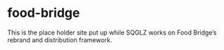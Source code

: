 # food-bridge
This is the place holder site put up while SQGLZ works on Food Bridge’s rebrand and distribution framework.
